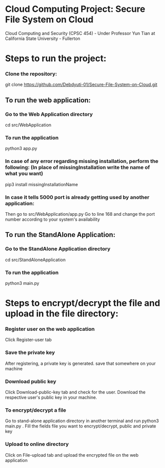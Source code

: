 # Cloud Computing Project: Secure File System on Cloud
Cloud Computing and Security (CPSC 454) - Under Professor Yun Tian at California State University - Fullerton


# Steps to run the project:
### Clone the repository:
git clone https://github.com/Debdyuti-01/Secure-File-System-on-Cloud.git

## To run the web application:
### Go to the Web Application directory
cd src/WebApplication
### To run the application
python3 app.py
### In case of any error regarding missing installation, perform the following: (In place of missingInstallation write the name of what you want)
pip3 install missingInstallationName
### In case it tells 5000 port is already getting used by another application: 
Then go to src/WebApplication/app.py
Go to line 168 and change the port number according to your system's availability

## To run the StandAlone Application:
### Go to the StandAlone Application directory
cd src/StandAloneApplication
### To run the application
python3 main.py

# Steps to encrypt/decrypt the file and upload in the file directory:
### Register user on the web application
Click Register-user tab

### Save the private key
After registering, a private key is generated. save that somewhere on your machine

### Download public key
Click Download-public-key tab and check for the user. Download the respective user's public key in your machine.

### To encrypt/decrypt a file
Go to stand-alone application directory in another terminal and run python3 main.py . Fill the fields file you want to encrypt/decrypt, public and private key

### Upload to online directory
Click on File-upload tab and upload the encrypted file on the web application


